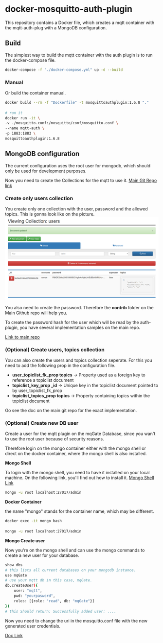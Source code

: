 # docker-mosquitto-auth-plugin

This repository contains a Docker file, which creates a mqtt container with the mqtt-auth-plug with a MongoDB configuration.

## Build

The simplest way to build the mqtt container with the auth plugin is to run the docker-compose file.

```bash
docker-compose -f "./docker-compose.yml" up -d --build
```

### Manual

Or build the container manual.

```bash
docker build --rm -f "Dockerfile" -t mosquittoauthplugin:1.6.8 "."

# run it
docker run -it \
-v ./mosquitto.conf:/mosquitto/conf/mosquitto.conf \
--name mqtt-auth \
-p 1883:1883 \
mosquittoauthplugin:1.6.8
```

## MongoDB configuration

The current configuration uses the root user for mongodb, which should only be used for development purposes.

Now you need to create the Collections for the mqtt to use it. [Main Git Repo link](https://github.com/jpmens/mosquitto-auth-plug#mongodb-auth)

### Create only users collection

You create only one collection with the user, password and the allowed topics. This is gonna look like on the picture.
![alt text](./mqtt-auth-plugin-users-table.png)

You also need to create the password. Therefore the **contrib** folder on the Main Github repo will help you.

To create the password hash for the user which will be read by the auth-plugin, you have several implementation samples on the main repo.

[Link to main repo](https://github.com/jpmens/mosquitto-auth-plug/tree/master/contrib)

### (Optional) Create users, topics collection

You can also create the users and topics collection seperate. For this you need to add the following prop in the configuration file.

* **user_topiclist_fk_prop topics** -> Property used as a foreign key to reference a topiclist document
* **topiclist_key_prop _id** -> Unique key in the topiclist document pointed to by user_topiclist_fk_prop
* **topiclist_topics_prop topics** -> Property containing topics within the topiclist document

Go see the doc on the main git repo for the exact implementation.

### (Optional) Create new DB user

Create a user for the mqtt plugin on the mqGate Database, since you wan't to use the root user because of security reasons.

Therefore login on the mongo container either with the mongo shell or direct on the docker container, where the mongo shell is also installed.

**Mongo Shell**

To login with the mongo shell, you need to have it installed on your local machine. On the following link, you'll find out how to install it. [Mongo Shell Link](https://docs.mongodb.com/manual/mongo/)

```bash
mongo -u root localhost:27017/admin
```

**Docker Container**

the name "mongo" stands for the container name, which may be different.

```bash
docker exec -it mongo bash

mongo -u root localhost:27017/admin
```

**Mongo Create user**

Now you're on the mongo shell and can use the mongo commands to create a new user for your database.

```bash
show dbs
# this lists all current databases on your mongodb instance.
use mqGate
# use your mqtt db in this case, mqGate.
db.createUser({ 
    user: "mqtt",
    pwd: "yourpasword",
    roles: [{role: "read", db: "mqGate"}]
})
# this Should return: Successfully added user: ....
```

Now you need to change the uri in the mosquitto.conf file with the new generated user credentials.

[Doc Link](https://docs.mongodb.com/manual/reference/method/db.createUser/)